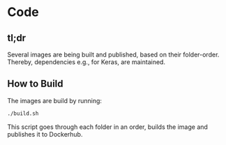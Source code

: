 # Code

## tl;dr

Several images are being built and published, based on their folder-order. Thereby, dependencies e.g., for Keras, are maintained.

## How to Build

The images are build by running:

```sh
./build.sh
```

This script goes through each folder in an order, builds the image and publishes it to Dockerhub.
